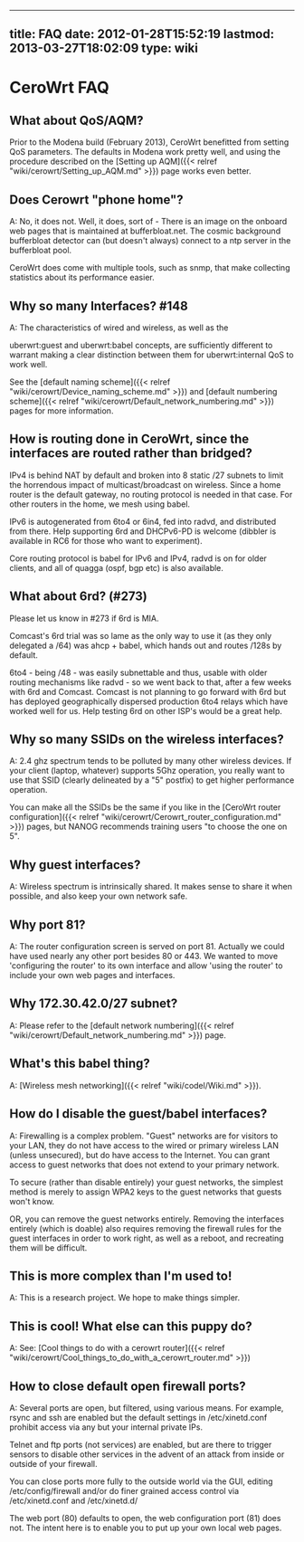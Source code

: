 
---
title: FAQ
date: 2012-01-28T15:52:19
lastmod: 2013-03-27T18:02:09
type: wiki
---
CeroWrt FAQ
===========

What about QoS/AQM?
-------------------

Prior to the Modena build (February 2013), CeroWrt benefitted from
setting QoS parameters. The defaults in Modena work pretty well, and
using the procedure described on the [Setting up AQM]({{< relref "wiki/cerowrt/Setting_up_AQM.md" >}}) page
works even better.

Does Cerowrt "phone home"?
--------------------------

A: No, it does not. Well, it does, sort of - There is an image on the
onboard web pages that is maintained at bufferbloat.net. The cosmic
background bufferbloat detector can (but doesn't always) connect to a
ntp server in the bufferbloat pool.

CeroWrt does come with multiple tools, such as snmp, that make
collecting statistics about its performance easier.

Why so many Interfaces? <link>\#148</link>
------------------------------------------

A: The characteristics of wired and wireless, as well as the
<link>uberwrt:guest</link> and <link>uberwrt:babel</link> concepts, are
sufficiently different to warrant making a clear distinction between
them for <link>uberwrt:internal QoS</link> to work well.

See the [default naming scheme]({{< relref "wiki/cerowrt/Device_naming_scheme.md" >}}) and
[default numbering scheme]({{< relref "wiki/cerowrt/Default_network_numbering.md" >}}) pages
for more information.

How is routing done in CeroWrt, since the interfaces are routed rather than bridged?
------------------------------------------------------------------------------------

IPv4 is behind NAT by default and broken into 8 static /27 subnets to
limit the horrendous impact of multicast/broadcast on wireless. Since a
home router is the default gateway, no routing protocol is needed in
that case. For other routers in the home, we mesh using babel.

IPv6 is autogenerated from 6to4 or 6in4, fed into radvd, and distributed
from there. Help supporting 6rd and DHCPv6-PD is welcome (dibbler is
available in RC6 for those who want to experiment).

Core routing protocol is babel for IPv6 and IPv4, radvd is on for older
clients, and all of quagga (ospf, bgp etc) is also available.

What about 6rd? (\#273)
-----------------------

Please let us know in \#273 if 6rd is MIA.

Comcast's 6rd trial was so lame as the only way to use it (as they only
delegated a /64) was ahcp + babel, which hands out and routes /128s by
default.

6to4 - being /48 - was easily subnettable and thus, usable with older
routing mechanisms like radvd - so we went back to that, after a few
weeks with 6rd and Comcast. Comcast is not planning to go forward with
6rd but has deployed geographically dispersed production 6to4 relays
which have worked well for us. Help testing 6rd on other ISP's would be
a great help.

Why so many SSIDs on the wireless interfaces?
---------------------------------------------

A: 2.4 ghz spectrum tends to be polluted by many other wireless devices.
If your client (laptop, whatever) supports 5Ghz operation, you really
want to use that SSID (clearly delineated by a "5" postfix) to get
higher performance operation.

You can make all the SSIDs be the same if you like in the [CeroWrt router configuration]({{< relref "wiki/cerowrt/Cerowrt_router_configuration.md" >}}) pages, but NANOG recommends training users
"to choose the one on 5".

Why guest interfaces?
---------------------

A: Wireless spectrum is intrinsically shared. It makes sense to share it
when possible, and also keep your own network safe.

Why port 81?
------------

A: The router configuration screen is served on port 81. Actually we
could have used nearly any other port besides 80 or 443. We wanted to
move 'configuring the router' to its own interface and allow 'using the
router' to include your own web pages and interfaces.

Why 172.30.42.0/27 subnet?
--------------------------

A: Please refer to the [default network numbering]({{< relref "wiki/cerowrt/Default_network_numbering.md" >}}) page.

What's this babel thing?
------------------------

A: [Wireless mesh networking]({{< relref "wiki/codel/Wiki.md" >}}).

How do I disable the guest/babel interfaces?
--------------------------------------------

A: Firewalling is a complex problem. "Guest" networks are for visitors
to your LAN, they do not have access to the wired or primary wireless
LAN (unless unsecured), but do have access to the Internet. You can
grant access to guest networks that does not extend to your primary
network.

To secure (rather than disable entirely) your guest networks, the
simplest method is merely to assign WPA2 keys to the guest networks that
guests won't know.

OR, you can remove the guest networks entirely. Removing the interfaces
entirely (which is doable) also requires removing the firewall rules for
the guest interfaces in order to work right, as well as a reboot, and
recreating them will be difficult.

This is more complex than I'm used to!
--------------------------------------

A: This is a research project. We hope to make things simpler.

This is cool! What else can this puppy do?
------------------------------------------

A: See: [Cool things to do with a cerowrt router]({{< relref "wiki/cerowrt/Cool_things_to_do_with_a_cerowrt_router.md" >}})

How to close default open firewall ports?
-----------------------------------------

A: Several ports are open, but filtered, using various means. For
example, rsync and ssh are enabled but the default settings in
/etc/xinetd.conf prohibit access via any but your internal private IPs.

Telnet and ftp ports (not services) are enabled, but are there to
trigger sensors to disable other services in the advent of an attack
from inside or outside of your firewall.

You can close ports more fully to the outside world via the GUI, editing
/etc/config/firewall and/or do finer grained access control via
/etc/xinetd.conf and /etc/xinetd.d/

The web port (80) defaults to open, the web configuration port (81) does
not. The intent here is to enable you to put up your own local web
pages.
